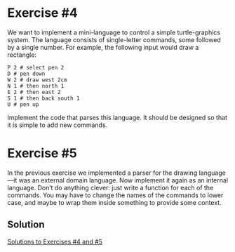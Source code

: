 # Exercise #4

We want to implement a mini-language to control a simple turtle-graphics system. The language consists of single-letter 
commands, some followed by a single number. For example, the following input would draw a rectangle:

```
P 2 # select pen 2
D # pen down
W 2 # draw west 2cm
N 1 # then north 1
E 2 # then east 2
S 1 # then back south 1
U # pen up
```

Implement the code that parses this language. It should be designed so that it is simple to add new commands.

# Exercise #5

In the previous exercise we implemented a parser for the drawing language—it was an external domain language.
Now implement it again as an internal language. Don’t do anything clever: just write a function for each of the commands.
You may have to change the names of the commands to lower case, and maybe to wrap them inside something to provide some context.

## Solution

[Solutions to Exercises #4 and #5](https://github.com/AnneH20/Notes/blob/main/src/main/kotlin/turtle)